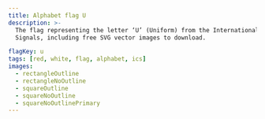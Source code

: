 ```yaml
---
title: Alphabet flag U
description: >-
  The flag representing the letter ‘U’ (Uniform) from the International Code of
  Signals, including free SVG vector images to download.

flagKey: u
tags: [red, white, flag, alphabet, ics]
images:
  - rectangleOutline
  - rectangleNoOutline
  - squareOutline
  - squareNoOutline
  - squareNoOutlinePrimary
---
```

